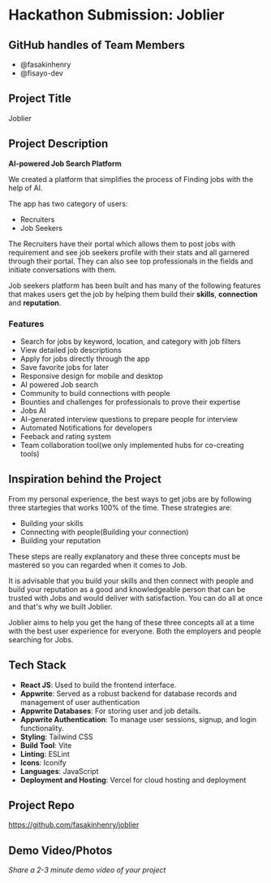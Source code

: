 # Hackathon Submission: Joblier

## GitHub handles of Team Members

- @fasakinhenry
- @fisayo-dev

## Project Title

Joblier

## Project Description

**AI-powered Job Search Platform**

We created a platform that simplifies the process of Finding jobs with the help of AI.

The app has two category of users:

- Recruiters
- Job Seekers

The Recruiters have their portal which allows them to post jobs with requirement and see job seekers profile with their stats and all garnered through their portal. They can also see top professionals in the fields and initiate conversations with them.

Job seekers platform has been built and has many of the following features that makes users get the job by helping them build their **skills**, **connection** and **reputation**.

### Features

- Search for jobs by keyword, location, and category with job filters
- View detailed job descriptions
- Apply for jobs directly through the app
- Save favorite jobs for later
- Responsive design for mobile and desktop
- AI powered Job search
- Community to build connections with people
- Bounties and challenges for professionals to prove their expertise
- Jobs AI
- AI-generated interview questions to prepare people for interview
- Automated Notifications for developers
- Feeback and rating system
- Team collaboration tool(we only implemented hubs for co-creating tools)

## Inspiration behind the Project

From my personal experience, the best ways to get jobs are by following three startegies that works 100% of the time. These strategies are:

- Building your skills
- Connecting with people(Building your connection)
- Building your reputation

These steps are really explanatory and these three concepts must be mastered so you can regarded when it comes to Job.

It is advisable that you build your skills and then connect with people and build your reputation as a good and knowledgeable person that can be trusted with Jobs and would deliver with satisfaction. You can do all at once and that's why we built Joblier.

Joblier aims to help you get the hang of these three concepts all at a time with the best user experience for everyone. Both the employers and people searching for Jobs.

## Tech Stack

- **React JS**: Used to build the frontend interface.
- **Appwrite**: Served as a robust backend for database records and management of user authentication
- **Appwrite Databases**: For storing user and job details.
- **Appwrite Authentication**: To manage user sessions, signup, and login functionality.
- **Styling**: Tailwind CSS
- **Build Tool**: Vite
- **Linting**: ESLint
- **Icons**: Iconify
- **Languages**: JavaScript
- **Deployment and Hosting**: Vercel for cloud hosting and deployment

## Project Repo

https://github.com/fasakinhenry/joblier

## Demo Video/Photos

_Share a 2-3 minute demo video of your project_

<!--
https://www.youtube.com/watch?v=9IBaX1avYWc
-->
